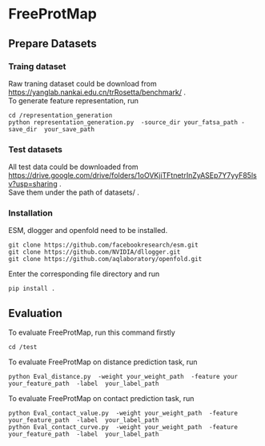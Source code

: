 # FreeProtMap

## Prepare Datasets  
### Traing dataset
Raw traning dataset could be download from https://yanglab.nankai.edu.cn/trRosetta/benchmark/ .  
To generate feature representation, run  
```
cd /representation_generation
python representation_generation.py  -source_dir your_fatsa_path -save_dir  your_save_path
```
### Test datasets  
All test data could be downloaded from https://drive.google.com/drive/folders/1oOVKjiTFtnetrInZyASEp7Y7yyF85lsv?usp=sharing .  
Save them under the path of datasets/ .


### Installation
ESM, dlogger and openfold need to be installed.
```
git clone https://github.com/facebookresearch/esm.git  
git clone https://github.com/NVIDIA/dllogger.git
git clone https://github.com/aqlaboratory/openfold.git
```
Enter the corresponding file directory and run 
```
pip install .
```



## Evaluation
To evaluate FreeProtMap, run this command firstly
```
cd /test
```

To evaluate FreeProtMap on distance prediction task, run
```
python Eval_distance.py  -weight your_weight_path  -feature your your_feature_path  -label  your_label_path
```

To evaluate FreeProtMap on contact prediction task, run
```
python Eval_contact_value.py  -weight your_weight_path  -feature your_feature_path  -label  your_label_path  
python Eval_contact_curve.py  -weight your_weight_path  -feature your_feature_path  -label  your_label_path
```
